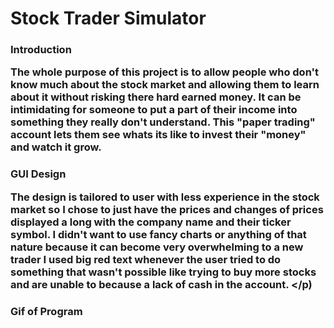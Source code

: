 # Stock Trader Simulator
<h3>
 Introduction
 </h>


The whole purpose of this project is to allow people who don't know much about the stock market
and allowing them to learn about it without risking there hard earned money. It can be intimidating 
for someone to put a part of their income into something they really don't understand. This "paper trading" 
account lets them see whats its like to invest their "money" and watch it grow.


<h3>
 
 
 GUI Design
 </h>
 <p>

The design is tailored to user with less experience in the stock market so I chose to just have the 
prices and changes of prices displayed a long with the company name and their ticker symbol. I didn't
 want to use fancy charts or anything of that nature because it can become very overwhelming to a new trader
 I used big red text whenever the user tried to do something that wasn't possible like trying to buy more stocks
and are unable to because a lack of cash in the account.
</p)
<h3>
 Gif of Program
 </h>



